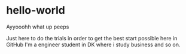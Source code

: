 # hello-world
Ayyooohh what up peeps

Just here to do the trials in order to get the best start possible here in GitHub
I'm a engineer student in DK where i study business and so on. 



